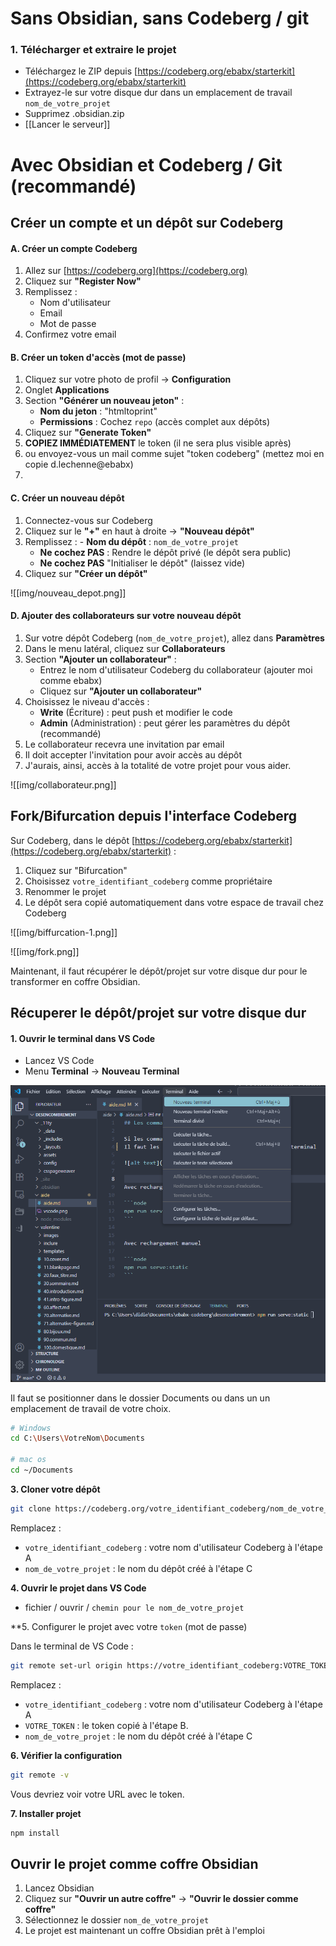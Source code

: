 
# Sans Obsidian, sans Codeberg / git 
### 1. Télécharger et extraire le projet

- Téléchargez le ZIP depuis [https://codeberg.org/ebabx/starterkit](https://codeberg.org/ebabx/starterkit)
- Extrayez-le sur votre disque dur dans un emplacement de travail `nom_de_votre_projet`
- Supprimez .obsidian.zip
- [[Lancer le serveur]]

# Avec Obsidian et Codeberg / Git (recommandé) 
## Créer un compte et un dépôt sur Codeberg

#### A. Créer un compte Codeberg

1. Allez sur [https://codeberg.org](https://codeberg.org)
2. Cliquez sur **"Register Now"**
3. Remplissez :
    - Nom d'utilisateur
    - Email
    - Mot de passe
4. Confirmez votre email

#### B. Créer un token d'accès (mot de passe)

1. Cliquez sur votre photo de profil → **Configuration**
2. Onglet **Applications**
3. Section **"Générer un nouveau jeton"** :
    - **Nom du jeton** : "htmltoprint"
    - **Permissions** : Cochez `repo` (accès complet aux dépôts)
4. Cliquez sur **"Generate Token"**
5. **COPIEZ IMMÉDIATEMENT** le token (il ne sera plus visible après)
6. ou envoyez-vous un mail comme sujet "token codeberg" (mettez moi en copie d.lechenne@ebabx)
7. 
#### C. Créer un nouveau dépôt

1. Connectez-vous sur Codeberg
2. Cliquez sur le **"+"** en haut à droite → **"Nouveau dépôt"**
3. Remplissez :
       - **Nom du dépôt** : `nom_de_votre_projet`
    - **Ne cochez PAS** : Rendre le dépôt privé (le dépôt sera public)
    - **Ne cochez PAS** "Initialiser le dépôt" (laissez vide)
4. Cliquez sur **"Créer un dépôt"**

![[img/nouveau_depot.png]]

#### D. Ajouter des collaborateurs sur votre nouveau dépôt

1. Sur votre dépôt Codeberg (`nom_de_votre_projet`), allez dans **Paramètres** 
2. Dans le menu latéral, cliquez sur **Collaborateurs**
3. Section **"Ajouter un collaborateur"** :
    - Entrez le nom d'utilisateur Codeberg du collaborateur (ajouter moi comme ebabx)
    - Cliquez sur **"Ajouter un collaborateur"**
4. Choisissez le niveau d'accès :
    - **Write** (Écriture) : peut push et modifier le code
    - **Admin** (Administration) : peut gérer les paramètres du dépôt (recommandé)
5. Le collaborateur recevra une invitation par email
6. Il doit accepter l'invitation pour avoir accès au dépôt
7. J'aurais, ainsi, accès à la totalité de votre projet pour vous aider.

![[img/collaborateur.png]]

## Fork/Bifurcation depuis l'interface Codeberg

Sur Codeberg, dans le dépôt  [https://codeberg.org/ebabx/starterkit](https://codeberg.org/ebabx/starterkit) :

1. Cliquez sur "Bifurcation"
2. Choisissez `votre_identifiant_codeberg` comme propriétaire
3. Renommer le projet
4. Le dépôt sera copié automatiquement dans votre espace de travail chez Codeberg

![[img/biffurcation-1.png]]

![[img/fork.png]]

Maintenant, il faut récupérer le dépôt/projet sur votre disque dur pour le transformer en coffre Obsidian.

## Récuperer le dépôt/projet sur votre disque dur

#### **1. Ouvrir le terminal dans VS Code**

- Lancez VS Code
- Menu **Terminal** → **Nouveau Terminal** 

![alt text](img/vscode.png)

Il faut se positionner dans le dossier Documents ou dans un un emplacement de travail de votre choix.

```bash
# Windows
cd C:\Users\VotreNom\Documents

# mac os
cd ~/Documents
```

**3. Cloner votre dépôt**

```bash
git clone https://codeberg.org/votre_identifiant_codeberg/nom_de_votre_projet.git
```

Remplacez :
- `votre_identifiant_codeberg` : votre nom d'utilisateur Codeberg à l'étape A
- `nom_de_votre_projet` : le nom du dépôt créé à l'étape C

**4. Ouvrir le projet dans VS Code**
- fichier / ouvrir / `chemin pour le nom_de_votre_projet`
  
**5. Configurer le projet avec votre `token` (mot de passe)

Dans le terminal de VS Code :

```bash
git remote set-url origin https://votre_identifiant_codeberg:VOTRE_TOKEN@codeberg.org/votre_identifiant_codeberg/nom_de_votre_projet.git
```

Remplacez :
- `votre_identifiant_codeberg` : votre nom d'utilisateur Codeberg à l'étape A
- `VOTRE_TOKEN` : le token copié à l'étape B.
- `nom_de_votre_projet` : le nom du dépôt créé à l'étape C

**6. Vérifier la configuration**

```bash
git remote -v
```

Vous devriez voir votre URL avec le token.

**7. Installer projet**

```bash
npm install
```


## Ouvrir le projet comme coffre Obsidian

1. Lancez Obsidian
2. Cliquez sur **"Ouvrir un autre coffre"** → **"Ouvrir le dossier comme coffre"**
3. Sélectionnez le dossier `nom_de_votre_projet`
4. Le projet est maintenant un coffre Obsidian prêt à l'emploi


